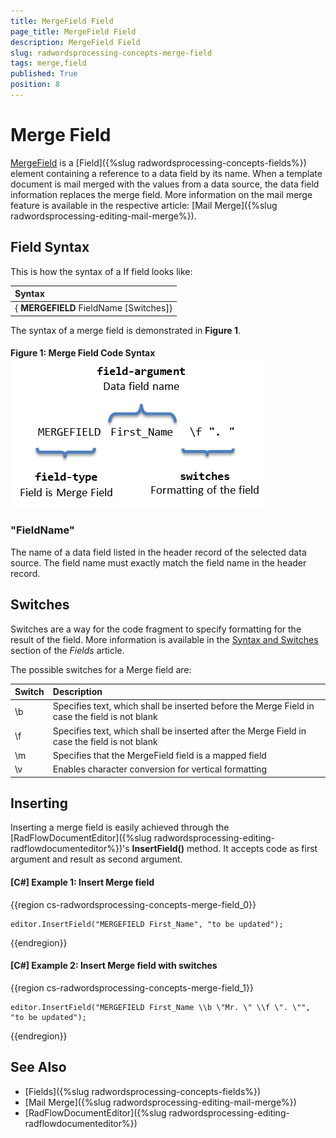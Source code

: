 ```yaml
---
title: MergeField Field
page_title: MergeField Field
description: MergeField Field
slug: radwordsprocessing-concepts-merge-field
tags: merge,field
published: True
position: 8
---
```


# Merge Field



[MergeField](https://docs.telerik.com/devtools/document-processing/api/telerik.windows.documents.flow.model.fields.mergefield) is a [Field]({%slug radwordsprocessing-concepts-fields%}) element containing a reference to a data field by its name. When a template document is mail merged with the values from a data source, the data field information replaces the merge field. More information on the mail merge feature is available in the respective article: [Mail Merge]({%slug radwordsprocessing-editing-mail-merge%}).
      

## Field Syntax
This is how the syntax of a If field looks like:

| Syntax   				                 |
| :---     				                 |
| { **MERGEFIELD** FieldName [Switches]} |


The syntax of a merge field is demonstrated in __Figure 1__.
        

#### Figure 1: Merge Field Code Syntax![Rad Words Processing Concepts Merge Field 01](images/RadWordsProcessing_Concepts_Merge_Field_01.png)

### "FieldName"
The name of a data field listed in the header record of the selected data source. The field name must exactly match the field name in the header record.

## Switches

Switches are a way for the code fragment to specify formatting for the result of the field. More information is available in the [Syntax and Switches](https://docs.telerik.com/devtools/document-processing/libraries/radwordsprocessing/concepts/fields/fields#syntax-and-switches) section of the _Fields_ article.
        

The possible switches for a Merge field are:

| Switch   | Description                                                                                   |
| :---     | :---                                                                                          |
| \b       | Specifies text, which shall be inserted before the Merge Field in case the field is not blank |
| \f       | Specifies text, which shall be inserted after the Merge Field in case the field is not blank  |
| \m       | Specifies that the MergeField field is a mapped field                                         |
| \v       | Enables character conversion for vertical formatting                                          |
     

## Inserting

Inserting a merge field is easily achieved through the [RadFlowDocumentEditor]({%slug radwordsprocessing-editing-radflowdocumenteditor%})'s __InsertField()__ method. It accepts code as first argument and result as second argument.
  

#### __[C#] Example 1: Insert Merge field__

{{region cs-radwordsprocessing-concepts-merge-field_0}}
	            
	editor.InsertField("MERGEFIELD First_Name", "to be updated");
{{endregion}}
  

#### __[C#] Example 2: Insert Merge field with switches__

{{region cs-radwordsprocessing-concepts-merge-field_1}}
	        
	editor.InsertField("MERGEFIELD First_Name \\b \"Mr. \" \\f \". \"", "to be updated");
{{endregion}}


## See Also

 * [Fields]({%slug radwordsprocessing-concepts-fields%})
 * [Mail Merge]({%slug radwordsprocessing-editing-mail-merge%})
 * [RadFlowDocumentEditor]({%slug radwordsprocessing-editing-radflowdocumenteditor%})
